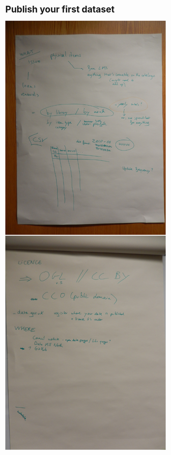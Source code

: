 Publish your first dataset
==========================

![Photo pf flipchart notes page1](https://github.com/LibrariesHacked/data-treaders/blob/master/images/DSCN3897.JPG)
![Photo pf flipchart notes page2](https://github.com/LibrariesHacked/data-treaders/blob/master/images/DSCN3898.JPG)
